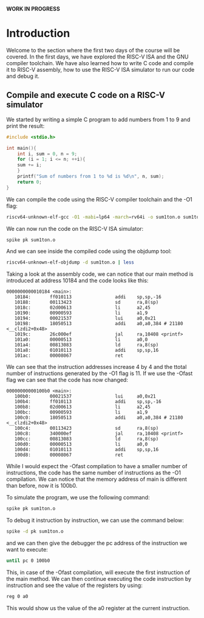 **WORK IN PROGRESS**

# Introduction
Welcome to the section where the first two days of the course will be covered. In the first days, we have explored the RISC-V ISA and the GNU compiler toolchain. We have also learned how to write C code and compile it to RISC-V assembly, how to use the RISC-V ISA simulator to run our code and debug it.

## Compile and execute C code on a RISC-V simulator
We started by writing a simple C program to add numbers from 1 to 9 and print the result:
```c
#include <stdio.h>

int main(){
	int i, sum = 0, n = 9;
	for (i = 1; i <= n; ++i){
	sum += i;
	}
	printf("Sum of numbers from 1 to %d is %d\n", n, sum);
	return 0;
}
```
We can compile the code using the RISC-V compiler toolchain and the -O1 flag:
```bash
riscv64-unknown-elf-gcc -O1 -mabi=lp64 -march=rv64i -o sum1ton.o sum1ton.c
```
We can now run the code on the RISC-V ISA simulator:
```bash
spike pk sum1ton.o
```
And we can see inside the compiled code using the objdump tool:
```bash
riscv64-unknown-elf-objdump -d sum1ton.o | less
```
Taking a look at the assembly code, we can notice that our main method is introduced at address 10184 and the code looks like this:
```assembly
0000000000010184 <main>:
   10184:       ff010113                addi    sp,sp,-16
   10188:       00113423                sd      ra,8(sp)
   1018c:       02d00613                li      a2,45
   10190:       00900593                li      a1,9
   10194:       00021537                lui     a0,0x21
   10198:       18050513                addi    a0,a0,384 # 21180 <__clzdi2+0x48>
   1019c:       26c000ef                jal     ra,10408 <printf>
   101a0:       00000513                li      a0,0
   101a4:       00813083                ld      ra,8(sp)
   101a8:       01010113                addi    sp,sp,16
   101ac:       00008067                ret
```
We can see that the instruction addresses increase 4 by 4 and the ttotal number of instructions generated by the -O1 flag is 11. If we use the -Ofast flag we can see that the code has now changed:
```assembly
00000000000100b0 <main>:
   100b0:       00021537                lui     a0,0x21
   100b4:       ff010113                addi    sp,sp,-16
   100b8:       02d00613                li      a2,45
   100bc:       00900593                li      a1,9
   100c0:       18050513                addi    a0,a0,384 # 21180 <__clzdi2+0x48>
   100c4:       00113423                sd      ra,8(sp)
   100c8:       340000ef                jal     ra,10408 <printf>
   100cc:       00813083                ld      ra,8(sp)
   100d0:       00000513                li      a0,0
   100d4:       01010113                addi    sp,sp,16
   100d8:       00008067                ret
```
While I would expect the -Ofast compilation to have a smaller number of instructions, the code has the same number of instructions as the -O1 compilation. We can notice that the memory address of main is different than before, now it is 100b0.

To simulate the program, we use the following command:
```bash
spike pk sum1ton.o
```
To debug it instruction by instruction, we can use the command below:
```bash
spike -d pk sum1ton.o
```
and we can then give the debugger the pc address of the instruction we want to execute:
```bash
until pc 0 100b0
```
This, in case of the -Ofast compilation, will execute the first instruction of the main method. We can then continue executing the code instruction by instruction and see the value of the registers by using:
```bash
reg 0 a0
```
This would show us the value of the a0 register at the current instruction.